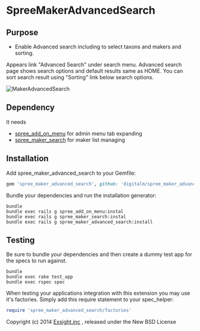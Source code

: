 SpreeMakerAdvancedSearch
========================

Purpose
-------
* Enable Advanced search including to select taxons and makers and sorting.

Appears link "Advanced Search" under search menu.
Advanced search page shows search options and default results same as HOME.
You can sort search result using "Sorting" link below search options.

![MakerAdvancedSearch](https://raw.githubusercontent.com/wiki/digitalm/spree_maker_advanced_search/images/makeradvancedsearch1.jpg)

Dependency
------------
It needs 
* [spree_add_on_menu](https://github.com/digitalm/spree_add_on_menu) for admin menu tab expanding
* [spree_maker_search](https://github.com/digitalm/spree_maker_search) for maker list managing

Installation
------------

Add spree_maker_advanced_search to your Gemfile:

```ruby
gem 'spree_maker_advanced_search', github: 'digitalm/spree_maker_advanced_search'
```

Bundle your dependencies and run the installation generator:

```shell
bundle
bundle exec rails g spree_add_on_menu:instal
bundle exec rails g spree_maker_search:instal
bundle exec rails g spree_maker_advanced_search:install
```

Testing
-------

Be sure to bundle your dependencies and then create a dummy test app for the specs to run against.

```shell
bundle
bundle exec rake test_app
bundle exec rspec spec
```

When testing your applications integration with this extension you may use it's factories.
Simply add this require statement to your spec_helper:

```ruby
require 'spree_maker_advanced_search/factories'
```

Copyright (c) 2014 [Exsight.inc](http://www.exsight.co.jp/) , released under the New BSD License